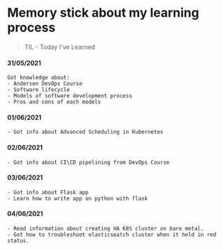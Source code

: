 # Memory stick about my learning process

> TIL - Today I've Learned

#### 31/05/2021

```
Got knowledge about:
- Andersen DevOps Course
- Software lifecycle
- Models of software development process
- Pros and cons of each models
```

#### 01/06/2021

```
- Got info about Advanced Scheduling in Kubernetes
```

#### 02/06/2021

```
- Got info about CI\CD pipelining from DevOps Course
```

#### 03/06/2021

```
- Got info about Flask app
- Learn how to write app on python with flask
```

#### 04/06/2021

```
- Read information about creating HA K8S cluster on bare metal.
- Got how to troubleshoot elasticseatch cluster when it held in red status.
```
